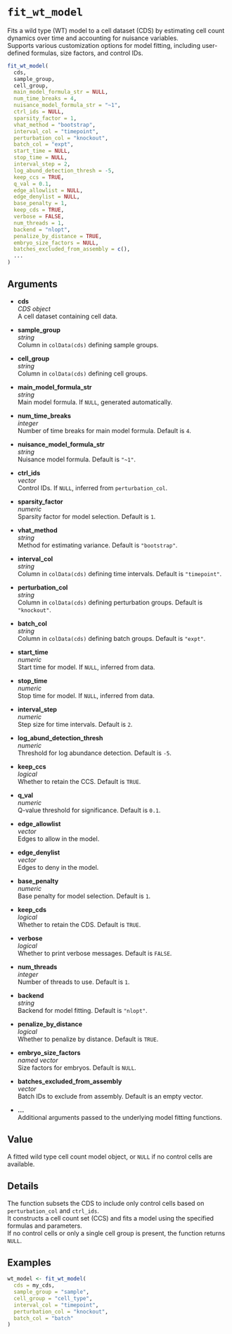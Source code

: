 # `fit_wt_model`

Fits a wild type (WT) model to a cell dataset (CDS) by estimating cell count dynamics over time and accounting for nuisance variables.  
Supports various customization options for model fitting, including user-defined formulas, size factors, and control IDs.

```r
fit_wt_model(
  cds,
  sample_group,
  cell_group,
  main_model_formula_str = NULL,
  num_time_breaks = 4,
  nuisance_model_formula_str = "~1",
  ctrl_ids = NULL,
  sparsity_factor = 1,
  vhat_method = "bootstrap",
  interval_col = "timepoint",
  perturbation_col = "knockout",
  batch_col = "expt",
  start_time = NULL,
  stop_time = NULL,
  interval_step = 2,
  log_abund_detection_thresh = -5,
  keep_ccs = TRUE,
  q_val = 0.1,
  edge_allowlist = NULL,
  edge_denylist = NULL,
  base_penalty = 1,
  keep_cds = TRUE,
  verbose = FALSE,
  num_threads = 1,
  backend = "nlopt",
  penalize_by_distance = TRUE,
  embryo_size_factors = NULL,
  batches_excluded_from_assembly = c(),
  ...
)
```

## Arguments

- **cds**  
  *CDS object*  
  A cell dataset containing cell data.

- **sample_group**  
  *string*  
  Column in `colData(cds)` defining sample groups.

- **cell_group**  
  *string*  
  Column in `colData(cds)` defining cell groups.

- **main_model_formula_str**  
  *string*  
  Main model formula. If `NULL`, generated automatically.

- **num_time_breaks**  
  *integer*  
  Number of time breaks for main model formula. Default is `4`.

- **nuisance_model_formula_str**  
  *string*  
  Nuisance model formula. Default is `"~1"`.

- **ctrl_ids**  
  *vector*  
  Control IDs. If `NULL`, inferred from `perturbation_col`.

- **sparsity_factor**  
  *numeric*  
  Sparsity factor for model selection. Default is `1`.

- **vhat_method**  
  *string*  
  Method for estimating variance. Default is `"bootstrap"`.

- **interval_col**  
  *string*  
  Column in `colData(cds)` defining time intervals. Default is `"timepoint"`.

- **perturbation_col**  
  *string*  
  Column in `colData(cds)` defining perturbation groups. Default is `"knockout"`.

- **batch_col**  
  *string*  
  Column in `colData(cds)` defining batch groups. Default is `"expt"`.

- **start_time**  
  *numeric*  
  Start time for model. If `NULL`, inferred from data.

- **stop_time**  
  *numeric*  
  Stop time for model. If `NULL`, inferred from data.

- **interval_step**  
  *numeric*  
  Step size for time intervals. Default is `2`.

- **log_abund_detection_thresh**  
  *numeric*  
  Threshold for log abundance detection. Default is `-5`.

- **keep_ccs**  
  *logical*  
  Whether to retain the CCS. Default is `TRUE`.

- **q_val**  
  *numeric*  
  Q-value threshold for significance. Default is `0.1`.

- **edge_allowlist**  
  *vector*  
  Edges to allow in the model.

- **edge_denylist**  
  *vector*  
  Edges to deny in the model.

- **base_penalty**  
  *numeric*  
  Base penalty for model selection. Default is `1`.

- **keep_cds**  
  *logical*  
  Whether to retain the CDS. Default is `TRUE`.

- **verbose**  
  *logical*  
  Whether to print verbose messages. Default is `FALSE`.

- **num_threads**  
  *integer*  
  Number of threads to use. Default is `1`.

- **backend**  
  *string*  
  Backend for model fitting. Default is `"nlopt"`.

- **penalize_by_distance**  
  *logical*  
  Whether to penalize by distance. Default is `TRUE`.

- **embryo_size_factors**  
  *named vector*  
  Size factors for embryos. Default is `NULL`.

- **batches_excluded_from_assembly**  
  *vector*  
  Batch IDs to exclude from assembly. Default is an empty vector.

- **...**  
  Additional arguments passed to the underlying model fitting functions.

## Value

A fitted wild type cell count model object, or `NULL` if no control cells are available.

## Details

The function subsets the CDS to include only control cells based on `perturbation_col` and `ctrl_ids`.  
It constructs a cell count set (CCS) and fits a model using the specified formulas and parameters.  
If no control cells or only a single cell group is present, the function returns `NULL`.

## Examples

```r
wt_model <- fit_wt_model(
  cds = my_cds,
  sample_group = "sample",
  cell_group = "cell_type",
  interval_col = "timepoint",
  perturbation_col = "knockout",
  batch_col = "batch"
)
```
